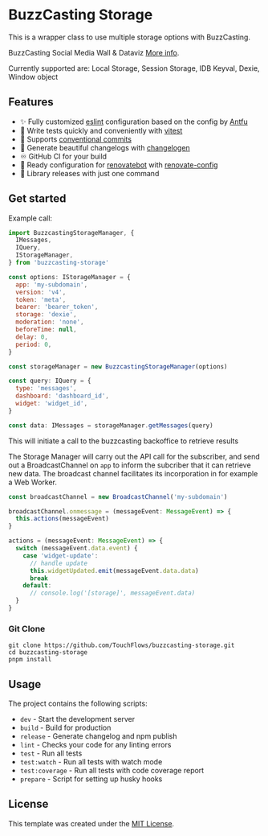# BuzzCasting Storage

This is a wrapper class to use multiple storage options with BuzzCasting.

BuzzCasting Social Media Wall & Dataviz [More info](https://www.touchflows.com/services-buzzcasting-social-media-wall/).

Currently supported are: Local Storage, Session Storage, IDB Keyval, Dexie, Window object

## Features

- ✨ Fully customized [eslint](https://eslint.org/) configuration based on the config by [Antfu](https://github.com/antfu/eslint-config)
- 🧪 Write tests quickly and conveniently with [vitest](https://vitest.dev/)
- 🤝 Supports [conventional commits](https://www.conventionalcommits.org/)
- 💅 Generate beautiful changelogs with [changelogen](https://github.com/unjs/changelogen)
- ♾️ GitHub CI for your build
- 🤖 Ready configuration for [renovatebot](https://github.com/apps/renovate) with [renovate-config](https://github.com/hywax/renovate-config)
- 🚀 Library releases with just one command

## Get started

Example call:

```js
import BuzzcastingStorageManager, {
  IMessages,
  IQuery,
  IStorageManager,
} from 'buzzcasting-storage'

const options: IStorageManager = {
  app: 'my-subdomain',
  version: 'v4',
  token: 'meta',
  bearer: 'bearer_token',
  storage: 'dexie',
  moderation: 'none',
  beforeTime: null,
  delay: 0,
  period: 0,
}

const storageManager = new BuzzcastingStorageManager(options)

const query: IQuery = {
  type: 'messages',
  dashboard: 'dashboard_id',
  widget: 'widget_id',
}

const data: IMessages = storageManager.getMessages(query)
```

This will initiate a call to the buzzcasting backoffice to retrieve results

The Storage Manager will carry out the API call for the subscriber, and send out a BroadcastChannel on `app` to inform the subcriber that it can retrieve new data. The broadcast channel facilitates its incorporation in for example a Web Worker.

```js
const broadcastChannel = new BroadcastChannel('my-subdomain')

broadcastChannel.onmessage = (messageEvent: MessageEvent) => {
  this.actions(messageEvent)
}

actions = (messageEvent: MessageEvent) => {
  switch (messageEvent.data.event) {
    case 'widget-update':
      // handle update
      this.widgetUpdated.emit(messageEvent.data.data)
      break
    default:
      // console.log('[storage]', messageEvent.data)
  }
}
```

### Git Clone

```shell
git clone https://github.com/TouchFlows/buzzcasting-storage.git
cd buzzcasting-storage
pnpm install
````

## Usage

The project contains the following scripts:

- `dev` - Start the development server
- `build` - Build for production
- `release` - Generate changelog and npm publish
- `lint` - Checks your code for any linting errors
- `test` - Run all tests
- `test:watch` - Run all tests with watch mode
- `test:coverage` - Run all tests with code coverage report
- `prepare` - Script for setting up husky hooks

## License

This template was created under the [MIT License](LICENSE).
